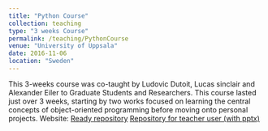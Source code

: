 ```yaml
---
title: "Python Course"
collection: teaching
type: "3 weeks Course"
permalink: /teaching/PythonCourse
venue: "University of Uppsala"
date: 2016-11-06
location: "Sweden"
---
```


This 3-weeks course was co-taught by Ludovic Dutoit, Lucas sinclair and Alexander Eiler to Graduate Students and Researchers. This course lasted just over 3 weeks, starting by two works focused on learning the central concepts of object-oriented programming before moving onto personal projects.
Website: [Ready repository](https://github.com/xapple/python_ebc_2016)     [Repository for teacher user (with pptx)](https://github.com/ldutoit/python_ebc_2016)

